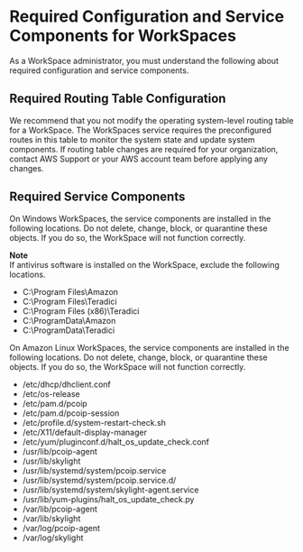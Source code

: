 # Required Configuration and Service Components for WorkSpaces<a name="required-service-components"></a>

As a WorkSpace administrator, you must understand the following about required configuration and service components\. 

## Required Routing Table Configuration<a name="routing-table-configuration"></a>

We recommend that you not modify the operating system\-level routing table for a WorkSpace\. The WorkSpaces service requires the preconfigured routes in this table to monitor the system state and update system components\. If routing table changes are required for your organization, contact AWS Support or your AWS account team before applying any changes\. 

## Required Service Components<a name="required-service-components"></a>

On Windows WorkSpaces, the service components are installed in the following locations\. Do not delete, change, block, or quarantine these objects\. If you do so, the WorkSpace will not function correctly\.

**Note**  
If antivirus software is installed on the WorkSpace, exclude the following locations\.
+ C:\\Program Files\\Amazon
+ C:\\Program Files\\Teradici
+ C:\\Program Files \(x86\)\\Teradici
+ C:\\ProgramData\\Amazon
+ C:\\ProgramData\\Teradici

On Amazon Linux WorkSpaces, the service components are installed in the following locations\. Do not delete, change, block, or quarantine these objects\. If you do so, the WorkSpace will not function correctly\.
+ /etc/dhcp/dhclient\.conf
+ /etc/os\-release
+ /etc/pam\.d/pcoip
+ /etc/pam\.d/pcoip\-session
+ /etc/profile\.d/system\-restart\-check\.sh
+ /etc/X11/default\-display\-manager
+ /etc/yum/pluginconf\.d/halt\_os\_update\_check\.conf
+ /usr/lib/pcoip\-agent
+ /usr/lib/skylight
+ /usr/lib/systemd/system/pcoip\.service
+ /usr/lib/systemd/system/pcoip\.service\.d/
+ /usr/lib/systemd/system/skylight\-agent\.service
+ /usr/lib/yum\-plugins/halt\_os\_update\_check\.py
+ /var/lib/pcoip\-agent
+ /var/lib/skylight
+ /var/log/pcoip\-agent 
+ /var/log/skylight